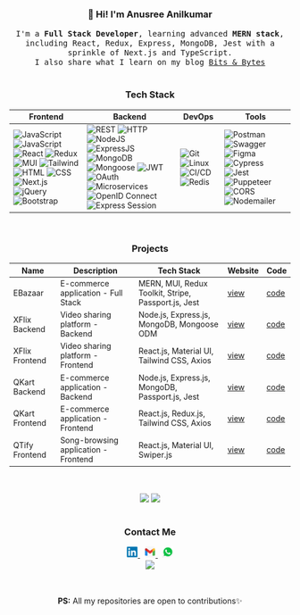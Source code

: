 <div align="center">
<h3>👋 Hi! I'm Anusree Anilkumar</h3>
 <samp>I'm a <strong>Full Stack Developer</strong>, learning advanced <strong>MERN stack</strong>, <br> including  React, Redux, Express, MongoDB, Jest with a  <br>sprinkle of Next.js and TypeScript.
  <br>
 I also share what I learn on my blog <a href='https://anusree6154s.github.io/documentation/'>Bits & Bytes</a></samp>

 <br>
<br>
 <h3>Tech Stack</h3>

 <table >
  <thead>
   <tr>
    <th>Frontend</th>
   <th>Backend</th>
   <th>DevOps</th>
   <th>Tools</th>
   </tr>
  </thead>
  <tbody>
   <tr>
    <td>
<img src="https://img.shields.io/badge/-JavaScript-f0f0f0?logo=javascript&logoColor=yellow&style=flat-square&color=f0f0f0" alt="JavaScript">
<img src="https://img.shields.io/badge/-TypeScript-f0f0f0?logo=typescript&style=flat-square&color=f0f0f0" alt="JavaScript">
<img src="https://img.shields.io/badge/-React-f0f0f0?logo=react&logoColor=blue&style=flat-square&color=f0f0f0" alt="React">
<img src="https://img.shields.io/badge/-Redux-f0f0f0?logo=redux&logoColor=purple&style=flat-square&color=f0f0f0" alt="Redux">
<img src="https://img.shields.io/badge/-MUI-f0f0f0?logo=mui&logoColor=default&style=flat-square&color=f0f0f0" alt="MUI">
<img src="https://img.shields.io/badge/-Tailwind-f0f0f0?logo=tailwindcss&logoColor=default&style=flat-square&color=f0f0f0" alt="Tailwind">
     <img src="https://img.shields.io/badge/-HTML-f0f0f0?logo=html5&logoColor=default&style=flat-square&color=f0f0f0" alt="HTML">
<img src="https://img.shields.io/badge/-CSS-f0f0f0?logo=css3&logoColor=blue&style=flat-square&color=f0f0f0" alt="CSS">
     <img src="https://img.shields.io/badge/-Next.js-f0f0f0?logo=next.js&logoColor=black&style=flat-square&color=f0f0f0" alt="Next.js">
<img src="https://img.shields.io/badge/-jQuery-f0f0f0?logo=jquery&logoColor=blue&style=flat-square&color=f0f0f0" alt="jQuery">
<img src="https://img.shields.io/badge/-Bootstrap-f0f0f0?logo=bootstrap&logoColor=default&style=flat-square&color=f0f0f0" alt="Bootstrap">
</td>
      <td>
       <img src="https://img.shields.io/badge/-REST-f0f0f0?logo=rest&logoColor=default&style=flat-square&color=f0f0f0" alt="REST">
<img src="https://img.shields.io/badge/-HTTP-f0f0f0?logo=http&logoColor=default&style=flat-square&color=f0f0f0" alt="HTTP">
       <img src="https://img.shields.io/badge/-Node.js-f0f0f0?logo=node.js&style=flat-square&color=f0f0f0" alt="NodeJS">
<img src="https://img.shields.io/badge/-Express.js-f0f0f0?logo=express&logoColor=black&style=flat-square&color=f0f0f0" alt="ExpressJS">
<img src="https://img.shields.io/badge/-MongoDB-f0f0f0?logo=mongodb&style=flat-square&color=f0f0f0" alt="MongoDB">
<img src="https://img.shields.io/badge/-Mongoose-f0f0f0?logo=mongoose&logoColor=red&style=flat-square&color=f0f0f0" alt="Mongoose">
<!--<img src="https://img.shields.io/badge/-SQL-f0f0f0?logo=postgresql&style=flat-square&color=f0f0f0" alt="SQL">
       <img src="https://img.shields.io/badge/-GraphQL-f0f0f0?logo=graphql&logoColor=magenta&style=flat-square&color=f0f0f0" alt="GraphQL">
<img src="https://img.shields.io/badge/-WebSockets-f0f0f0?logo=websockets&style=flat-square&color=f0f0f0" alt="WebSockets">-->
<img src="https://img.shields.io/badge/-JWT-f0f0f0?logo=json-web-tokens&logoColor=orange&style=flat-square&color=f0f0f0" alt="JWT">
<img src="https://img.shields.io/badge/-OAuth-f0f0f0?logo=oauth&style=flat-square&color=f0f0f0" alt="OAuth">
<img src="https://img.shields.io/badge/-Microservices-f0f0f0?logo=docker&style=flat-square&color=f0f0f0" alt="Microservices">
<!--<img src="https://img.shields.io/badge/-PostgreSQL-f0f0f0?logo=postgresql&style=flat-square&color=f0f0f0" alt="PostgreSQL">-->
<img src="https://img.shields.io/badge/-OpenID%20Connect-f0f0f0?logo=openid&style=flat-square&color=f0f0f0" alt="OpenID Connect">
<img src="https://img.shields.io/badge/-Express%20Session-f0f0f0?logo=express&logoColor=black&style=flat-square&color=f0f0f0" alt="Express Session">

</td>
      <td><img src="https://img.shields.io/badge/-Git-f0f0f0?logo=git&logoColor=default&style=flat-square&color=f0f0f0" alt="Git">
<img src="https://img.shields.io/badge/-Linux-f0f0f0?logo=linux&logoColor=black&style=flat-square&color=f0f0f0" alt="Linux">
      <!-- <img src="https://img.shields.io/badge/-Docker-f0f0f0?logo=docker&style=flat-square&color=f0f0f0" alt="Docker">
<img src="https://img.shields.io/badge/-Kubernetes-f0f0f0?logo=kubernetes&style=flat-square&color=f0f0f0" alt="Kubernetes">
<img src="https://img.shields.io/badge/-Jenkins-f0f0f0?logo=jenkins&style=flat-square&color=f0f0f0" alt="Jenkins">
<img src="https://img.shields.io/badge/-AWS-f0f0f0?logo=amazonaws&style=flat-square&color=f0f0f0" alt="AWS"> -->
<img src="https://img.shields.io/badge/-CI/CD-f0f0f0?logo=jenkins&style=flat-square&color=f0f0f0" alt="CI/CD">
<img src="https://img.shields.io/badge/-Redis-f0f0f0?logo=redis&style=flat-square&color=f0f0f0" alt="Redis">

</td>
      <td>
       <img src="https://img.shields.io/badge/-Postman-f0f0f0?logo=postman&logoColor=default&style=flat-square&color=f0f0f0" alt="Postman">
       <img src="https://img.shields.io/badge/-Swagger-f0f0f0?logo=swagger&logoColor=black&style=flat-square&color=f0f0f0" alt="Swagger">
<img src="https://img.shields.io/badge/-Figma-f0f0f0?logo=figma&style=flat-square&color=f0f0f0" alt="Figma">
<img src="https://img.shields.io/badge/-Cypress-f0f0f0?logo=cypress&logoColor=green&style=flat-square&color=f0f0f0" alt="Cypress">
<img src="https://img.shields.io/badge/-Jest-f0f0f0?logo=jest&logoColor=red&style=flat-square&color=f0f0f0" alt="Jest">
<!--<img src="https://img.shields.io/badge/-Mocha-f0f0f0?logo=mocha&logoColor=yellow&style=flat-square&color=f0f0f0" alt="Mocha">
<img src="https://img.shields.io/badge/-Chai-f0f0f0?logo=chai&logoColor=orange&style=flat-square&color=f0f0f0" alt="Chai"> -->
<img src="https://img.shields.io/badge/-Puppeteer-f0f0f0?logo=puppeteer&logoColor=blue&style=flat-square&color=f0f0f0" alt="Puppeteer">
<img src="https://img.shields.io/badge/-CORS-f0f0f0?logo=cors&logoColor=white&style=flat-square&color=f0f0f0" alt="CORS">
<img src="https://img.shields.io/badge/-Nodemailer-f0f0f0?logo=nodemailer&logoColor=white&style=flat-square&color=f0f0f0" alt="Nodemailer">

</td>
  </tbody>
 </table>

 

<br>
<h3>Projects</h3>

 <table>
      <thead>
        <th>Name</th>
        <th>Description</th>
        <th>Tech Stack</th>
        <th>Website</th>
        <th>Code</th>
      </thead>
      <tbody>
        <tr>
          <td>EBazaar</td>
          <td>E-commerce application - Full Stack</td>
          <td>MERN, MUI, Redux Toolkit, Stripe, Passport.js, Jest</td>
          <td>
            <a
              href="https://ebazar-fullstack.vercel.app/home"
              target="_blank"
              rel="noreferrer"
              >view</a
            >
          </td>
          <td>
            <a
              href="https://github.com/Anusree6154s/ebazar-vercel"
              target="_blank"
              rel="noreferrer"
              >code</a
            >
          </td>
        </tr>
        <tr>
          <td>XFlix Backend</td>
          <td>Video sharing platform - Backend</td>
          <td>Node.js, Express.js, MongoDB, Mongoose ODM</td>
          <td>
            <a
              href="https://documenter.getpostman.com/view/33572999/2sAY55ZxeS"
              target="_blank"
              rel="noreferrer"
              >view</a
            >
          </td>
          <td>
            <a
              href="https://github.com/Anusree6154s/xflix-backend"
              target="_blank"
              rel="noreferrer"
              >code</a
            >
          </td>
        </tr>
        <tr>
          <td>XFlix Frontend</td>
          <td>Video sharing platform - Frontend</td>
          <td>React.js, Material UI, Tailwind CSS, Axios</td>
          <td>
            <a
              href="https://xflix-frontend-hazel.vercel.app/"
              target="_blank"
              rel="noreferrer"
              >view</a
            >
          </td>
          <td>
            <a
              href="https://github.com/Anusree6154s/xflix-frontend"
              target="_blank"
              rel="noreferrer"
              >code</a
            >
          </td>
        </tr>
        <tr>
          <td>QKart Backend</td>
          <td>E-commerce application - Backend</td>
          <td>Node.js, Express.js, MongoDB, Passport.js, Jest</td>
          <td>
            <a
              href="https://qkart-backend-2-jlz8.onrender.com/v1/swagger/docs"
              target="_blank"
              rel="noreferrer"
              >view</a
            >
          </td>
          <td>
            <a
              href="https://github.com/Anusree6154s/qkart-backend"
              target="_blank"
              rel="noreferrer"
              >code</a
            >
          </td>
        </tr>
        <tr>
          <td>QKart Frontend</td>
          <td>E-commerce application - Frontend</td>
          <td>React.js, Redux.js, Tailwind CSS, Axios</td>
          <td>
            <a
              href="https://qkart-frontend-01.vercel.app/"
              target="_blank"
              rel="noreferrer"
              >view</a
            >
          </td>
          <td>
            <a
              href="https://github.com/Anusree6154s/qkart-frontend"
              target="_blank"
              rel="noreferrer"
              >code</a
            >
          </td>
        </tr>
        <tr>
          <td>QTify Frontend</td>
          <td>Song-browsing application - Frontend</td>
          <td>React.js, Material UI, Swiper.js</td>
          <td> <a
              href="https://qtify-ten-gamma.vercel.app/"
              target="_blank"
              rel="noreferrer"
              >view</a >
          </td>
          <td>
            <a
              href="https://github.com/Anusree6154s/qtify-frontend"
              target="_blank"
              rel="noreferrer"
              >code</a
            >
          </td>
        </tr>
      </tbody>
    </table>

<br>
<br>

<img src='https://github-readme-stats.vercel.app/api?username=Anusree6154s&hide=stars&show_icons=true' height='150'/>
<img src='https://github-readme-stats.vercel.app/api/top-langs/?username=Anusree6154s&layout=compact' height='150'/>


<br>
<br>
<h3>Contact Me</h3>
 <a href='https://www.linkedin.com/in/anusreeanilkumar1/' target='_blank' rel="noreferrer" ><img  width='20px' src='https://github.com/devicons/devicon/blob/master/icons/linkedin/linkedin-original.svg'/> </a>
&nbsp;
  <a href='mailto:anilkumar113anusree@gmail.com' target='_blank' rel="noreferrer" ><img width='20px' src='https://github.com/tandpfun/skill-icons/blob/main/icons/Gmail-Light.svg'/> </a>
&nbsp;
  <a href='https://wa.me/919699973230' target='_blank' rel="noreferrer"><img width='20px' src='https://github.com/appicons/Whatsapp/blob/master/icons/whatsapp_194x194.png'/> </a>
  <br>
<img src='https://github.com/user-attachments/assets/da07fbfe-0041-46f1-a2a3-10549996e9a2' width='150' align='center'/>
</div>

<br/>
<br/>
 <p align='center'>
 <span> <strong>PS:</strong> All my repositories are open to contributions✨</span>
 </p>

